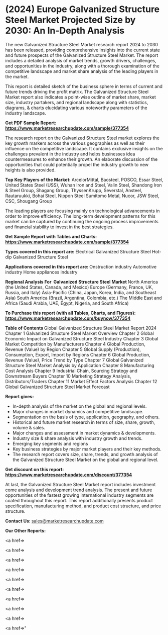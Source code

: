 # (2024) Europe Galvanized Structure Steel Market Projected Size by 2030: An In-Depth Analysis

The new Galvanized Structure Steel Market research report 2024 to 2030 has been released, providing comprehensive insights into the current state and future prospects of the Galvanized Structure Steel Market. The report includes a detailed analysis of market trends, growth drivers, challenges, and opportunities in the industry, along with a thorough examination of the competitive landscape and market share analysis of the leading players in the market.

This report is detailed sketch of the business sphere in terms of current and future trends driving the profit matrix. The Galvanized Structure Steel Market report also indicates a point-wise outline of market share, market size, industry partakers, and regional landscape along with statistics, diagrams, &amp; charts elucidating various noteworthy parameters of the industry landscape.

<strong><b>Get PDF Sample Report: <a href=https://www.marketresearchupdate.com/sample/377354>https://www.marketresearchupdate.com/sample/377354</a></b></strong>

The research report on the Galvanized Structure Steel market explores the key growth markers across the various geographies as well as their influence on the competitive landscape. It contains exclusive insights on the challenges prevalent in the industry and helps businesses idea countermeasures to enhance their growth. An elaborate discussion of the opportunities that could potentially propel the industry growth to new heights is also provided.

<strong><b>Top Key Players of the Market:
</b></strong>ArcelorMittal, Baosteel, POSCO, Essar Steel, United States Steel (USS), Wuhan Iron and Steel, Valin Steel, Shandong Iron & Steel Group, Shagang Group, ThyssenKrupp, Severstal, Ansteel, Rautaruukki, Bohai Steel, Nippon Steel Sumitomo Metal, Nucor, JSW Steel, CSC, Shougang Group<strong><b>
</b></strong>

The leading players are focusing mainly on technological advancements in order to improve efficiency. The long-term development patterns for this market can be captured by continuing the ongoing process improvements and financial stability to invest in the best strategies.

<strong><b>Get Sample Report with Tables and Charts: <a href=https://www.marketresearchupdate.com/sample/377354>https://www.marketresearchupdate.com/sample/377354</a></b></strong>

<strong><b>Types covered in this report are:
</b></strong>Electrical Galvanized Structure Steel
Hot-dip Galvanized Structure Steel<strong><b>
</b></strong>

<strong><b>Applications covered in this report are:
</b></strong>Onstruction industry
Automotive industry
Home appliances industry<strong><b>
</b></strong>

<strong><b>Regional Analysis For  Galvanized Structure Steel Market</b></strong><strong><b>
</b></strong>North America (the United States, Canada, and Mexico)
Europe (Germany, France, UK, Russia, and Italy)
Asia-Pacific (China, Japan, Korea, India, and Southeast Asia)
South America (Brazil, Argentina, Colombia, etc.)
The Middle East and Africa (Saudi Arabia, UAE, Egypt, Nigeria, and South Africa)

<strong><b>To Purchase this report (with all Tables, Charts, and Figures): <a href=https://www.marketresearchupdate.com/buynow/377354>https://www.marketresearchupdate.com/buynow/377354</a></b></strong>

<strong><b>Table of Contents</b></strong><strong><b>
</b></strong>Global Galvanized Structure Steel Market Report 2024
Chapter 1 Galvanized Structure Steel Market Overview
Chapter 2 Global Economic Impact on Galvanized Structure Steel Industry
Chapter 3 Global Market Competition by Manufacturers
Chapter 4 Global Production, Revenue (Value) by Region
Chapter 5 Global Supply (Production), Consumption, Export, Import by Regions
Chapter 6 Global Production, Revenue (Value), Price Trend by Type
Chapter 7 Global Galvanized Structure Steel Market Analysis by Application
Chapter 8 Manufacturing Cost Analysis
Chapter 9 Industrial Chain, Sourcing Strategy and Downstream Buyers
Chapter 10 Marketing Strategy Analysis, Distributors/Traders
Chapter 11 Market Effect Factors Analysis
Chapter 12 Global Galvanized Structure Steel Market Forecast

<strong><b>Report gives:</b></strong>

- In-depth analysis of the market on the global and regional levels.
- Major changes in market dynamics and competitive landscape.
- Segmentation on the basis of type, application, geography, and others.
- Historical and future market research in terms of size, share, growth, volume &amp; sales.
- Major changes and assessment in market dynamics &amp; developments.
- Industry size &amp; share analysis with industry growth and trends.
- Emerging key segments and regions
- Key business strategies by major market players and their key methods.
- The research report covers size, share, trends, and growth analysis of the Galvanized Structure Steel Market on the global and regional level.

<strong><b>Get discount on this report: <a href=https://www.marketresearchupdate.com/discount/377354>https://www.marketresearchupdate.com/discount/377354</a></b></strong>

At last, the Galvanized Structure Steel Market report includes investment come analysis and development trend analysis. The present and future opportunities of the fastest growing international industry segments are coated throughout this report. This report additionally presents product specification, manufacturing method, and product cost structure, and price structure.

<strong><b>Contact Us:
</b></strong>sales@marketresearchupdate.com

<strong>Our Other Reports:</strong>

<a href=></a>

<a href=></a>

<a href=></a>

<a href=></a>

<a href=></a>

<a href=></a>

<a href=></a>

<a href=></a>

<a href=></a>

<a href=></a>"
